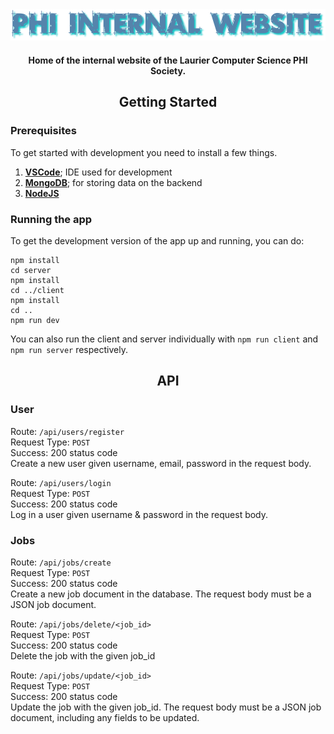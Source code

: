 <div align="center">

<img src="./assets/internal.png">

#### Home of the internal website of the Laurier Computer Science PHI Society.

</div>

<div align="center">

## Getting Started

</div>

### Prerequisites

To get started with development you need to install a few things.

1. [**VSCode**](https://code.visualstudio.com/download); IDE used for development
2. [**MongoDB**](https://docs.mongodb.com/manual/installation/); for storing data on the backend
3. [**NodeJS**](https://nodejs.org/en/download/)

### Running the app

To get the development version of the app up and running, you can do:

```
npm install
cd server 
npm install
cd ../client
npm install
cd ..
npm run dev 
```

You can also run the client and server individually with `npm run client` and `npm run server` respectively.

<div align="center">

## API

</div>

### User
Route: `/api/users/register`  
Request Type: `POST`  
Success: 200 status code  
Create a new user given username, email, password in the request body.

Route: `/api/users/login`  
Request Type: `POST`  
Success: 200 status code  
Log in a user given username & password in the request body.

### Jobs 
Route: `/api/jobs/create`  
Request Type: `POST`  
Success: 200 status code  
Create a new job document in the database. The request body must be a JSON job document.

Route: `/api/jobs/delete/<job_id>`  
Request Type: `POST`  
Success: 200 status code  
Delete the job with the given job_id

Route: `/api/jobs/update/<job_id>`  
Request Type: `POST`  
Success: 200 status code  
Update the job with the given job_id. The request body must be a JSON job document, including any fields to be updated.

